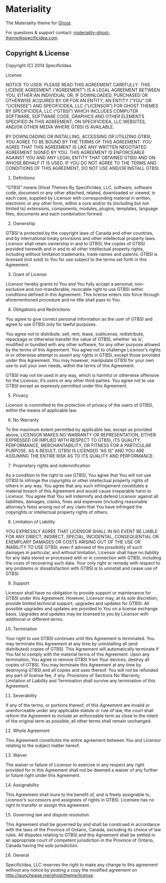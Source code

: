 # Materiality

The Materiality theme for [Ghost](http://github.com/tryghost/ghost/).

For questions & support contact: materiality-ghost-theme@specificidea.com

## Copyright & License

Copyright (C) 2014 SpecificIdea.

License

NOTICE TO USER: PLEASE READ THIS AGREEMENT CAREFULLY. THIS LICENSE AGREEMENT (“AGREEMENT”) IS A LEGAL AGREEMENT BETWEEN YOU, EITHER AN INDIVIDUAL OR, IF DOWNLOADED, PURCHASED OR OTHERWISE ACQUIRED BY OR FOR AN ENTITY, AN ENTITY (“YOU” OR “LICENSEE”) AND SPECIFICIDEA, LLC (“LICENSOR”) FOR GHOST THEMES BY SPECIFICIDEA, LLC (“GTBSI”) WHICH INCLUDES COMPUTER SOFTWARE, SOFTWARE CODE, GRAPHICS AND OTHER ELEMENTS SPECIFIED IN THIS AGREEMENT, ON SPECIFICIDEA, LLC WEBSITES, AND/OR OTHER MEDIA WHERE GTBSI IS AVAILABLE.

BY DOWNLOADING OR INSTALLING, ACCESSING OR UTILIZING GTBSI, YOU AGREE TO BE BOUND BY THE TERMS OF THIS AGREEMENT. YOU AGREE THAT THIS AGREEMENT IS LIKE ANY WRITTEN NEGOTIATED AGREEMENT SIGNED BY YOU. THIS AGREEMENT IS ENFORCEABLE AGAINST YOU AND ANY LEGAL ENTITY THAT OBTAINED GTBSI AND ON WHOSE BEHALF IT IS USED. IF YOU DO NOT AGREE TO THE TERMS AND CONDITIONS OF THIS AGREEMENT, DO NOT USE AND/OR INSTALL GTBSI.

1. Definitions

“GTBSI” means Ghost Themes By SpecificIdea, LLC, software, software code, document or any other attached, related, downloaded or viewed, in each case, supplied by Licensor with corresponding material in written, electronic or any other form, within a core and/or its (including but not limited to) extensions, components, modules, plugins, templates, language files, documents and each combination formed.

2. Ownership

GTBSI is protected by the copyright laws of Canada and other countries, and by international treaty provisions and other intellectual property laws. Licensor shall retain ownership in and to GTBSI, the copies of GTBSI provided herewith and in and to all other intellectual property rights, including without limitation trademarks, trade names and patents. GTBSI is licensed (not sold) to You for use subject to the terms set forth in this Agreement.

3. Grant of License

Licensor hereby grants to You and You fully accept a personal, non-exclusive and non-transferable, revocable right to use GTBSI within conditions defined in this Agreement. This license enters into force through aforementioned procedure and no title shall pass to You.

4. Obligations and Restrictions

You agree to give correct personal information as the user of GTBSI and agree to use GTBSI only for lawful purposes.

You agree not to distribute, sell, rent, lease, sublicense, redistribute, repackage or otherwise transfer the value of GTBSI, whether ‘as is’, modified or bundled with any other software, for any other purpose allowed by the terms of this Agreement. You agree not to challenge Licensor’s rights in or otherwise attempt to assert any rights in GTBSI, except those provided under this Agreement. You may however, manipulate GTBSI for your own use to suit your own needs, within the terms of this Agreement.

GTBSI may not be used in any way, which is harmful or otherwise offensive for the Licensor, it’s users or any other third parties. You agree not to use GTBSI except as expressly permitted under this Agreement.

5. Privacy

Licensor is committed to the protection of privacy of the users of GTBSI, within the  means of applicable law.

6. No Warranty

To the maximum extent permitted by applicable law, except as provided above, LICENSOR MAKES NO WARRANTY OR REPRESENTATION, EITHER EXPRESSED OR IMPLIED WITH RESPECT TO GTBSI, ITS QUALITY, PERFORMANCE, MERCHANTABILITY, OR FITNESS FOR A PARTICULAR PURPOSE. AS A RESULT, GTBSI IS LICENSED “AS IS” AND YOU ARE ASSUMING THE ENTIRE RISK AS TO ITS QUALITY AND PERFORMANCE.

7. Proprietary rights and indemnification

As a condition to the right to use GTBSI, You agree that You will not use GTBSI to infringe the copyrights or other intellectual property rights of others in any way. You agree that any such infringement constitutes a material breach of this Agreement and would cause irreparable harm to Licensor. You agree that You will indemnify and defend Licensor against all liabilities, damages, claims, fines and expenses (including reasonable attorney’s fees) arising out of any claim that You have infringed the copyrights or intellectual property rights of others.

8. Limitation of Liability

YOU EXPRESSLY AGREE THAT LICENSOR SHALL IN NO EVENT BE LIABLE FOR ANY DIRECT, INDIRECT, SPECIAL, INCIDENTAL, CONSEQUENTIAL OR EXEMPLARY DAMAGES OR COSTS ARISING OUT OF THE USE OR INABILITY TO USE GTBSI, even if advised of the possibility of such damages in particular, and without limitation, Licensor shall have no liability for any data stored or processed with or in connection with GTBSI, including the costs of recovering such data. Your only right or remedy with respect to any problems or dissatisfaction with GTBSI is to uninstall and cease use of GTBSI.

9. Support

Licensor shall have no obligation to provide support or maintenance for GTBSI under this Agreement. However, Licensor may, at its sole discretion, provide limited technical support, upgrades and updates for GTBSI. All possible upgrades and updates are provided to You on a license exchange basis. Upgrades and updates may be licensed to you by Licensor with additional or different terms.

10. Termination

Your right to use GTBSI continues until this Agreement is terminated. You may terminate this Agreement at any time by uninstalling all (and distributed) copies of GTBSI. This Agreement will automatically terminate if You fail to comply with the material terms of this Agreement. Upon any termination, You agree to remove GTBSI from Your devices, destroy all copies of GTBSI. You may terminate this Agreement at any time by destroying GTBSI and all copies and uses thereof. You will not be refunded any part of license fee, if any. Provisions of Sections No Warranty, Limitation of Liability and Termination shall survive any termination of this Agreement.

11. Severability

If any of the terms, or portions thereof, of this Agreement are invalid or unenforceable under any applicable statute or rule of law, the court shall reform the Agreement to include an enforceable term as close to the intent of the original term as possible; all other terms shall remain unchanged.

12. Whole Agreement

This Agreement constitutes the entire agreement between You and Licensor relating to the subject matter hereof.

13. Waiver

The waiver or failure of Licensor to exercise in any respect any right provided for in this Agreement shall not be deemed a waiver of any further or future right under this Agreement.

14. Assignability

This Agreement shall inure to the benefit of, and is freely assignable to, Licensor’s successors and assignees of rights in GTBSI. Licensee has no right to transfer or assign this agreement.

15. Governing law and dispute resolution

This Agreement shall be governed by and shall be construed in accordance with the laws of the Province of Ontario, Canada, excluding its choice of law rules. All disputes relating to GTBSI and this Agreement shall be settled in an appropriate court of competent jurisdiction in the Province of Ontario, Canada having the sole jurisdiction.

16. General

SpecificIdea, LLC reserves the right to make any change to this agreement without any notice by posting a copy the modified agreement on http://launchpage.me/ghost/theme/license.
